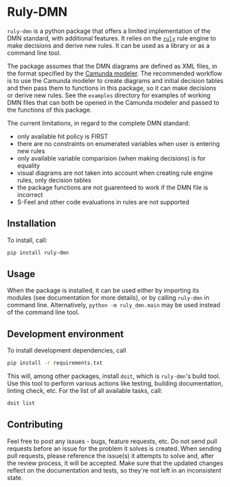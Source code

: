 # Ruly-DMN

`ruly-dmn` is a python package that offers a limited implementation of the DMN
standard, with additional features. It relies on the
[`ruly`](https://ruly.readthedocs.io/en/latest/) rule engine to make decisions
and derive new rules. It can be used as a library or as a command line tool.

The package assumes that the DMN diagrams are defined as XML files, in the
format specified by the [Camunda
modeler](https://camunda.com/download/modeler/). The recommended workflow is to
use the Camunda modeler to create diagrams and initial decision tables and then
pass them to functions in this package, so it can make decisions or derive new
rules. See the `examples` directory for examples of working DMN files that can
both be opened in the Camunda modeler and passed to the functions of this
package.

The current limitations, in regard to the complete DMN standard:

  * only available hit policy is FIRST
  * there are no constraints on enumerated variables when user is entering new
    rules
  * only available variable comparision (when making decisions) is for equality
  * visual diagrams are not taken into account when creating rule engine rules,
    only decision tables
  * the package functions are not guarenteed to work if the DMN file is
    incorrect
  * S-Feel and other code evaluations in rules are not supported


## Installation

To install, call:

```bash
pip install ruly-dmn
```

## Usage

When the package is installed, it can be used either by importing its modules
(see documentation for more details), or by calling `ruly-dmn` in command line.
Alternatively, `python -m ruly_dmn.main` may be used instead of the command
line tool.

## Development environment

To install development dependencies, call

```bash
pip install -r requirements.txt
```

This will, among other packages, install `doit`, which is `ruly-dmn`'s build
tool. Use this tool to perform various actions like testing, building
documentation, linting check, etc. For the list of all available tasks, call:

```bash
doit list
```

## Contributing

Feel free to post any issues - bugs, feature requests, etc. Do not send pull
requests before an issue for the problem it solves is created. When sending
pull requests, please reference the issue(s) it attempts to solve and, after
the review process, it will be accepted. Make sure that the updated changes
reflect on the documentation and tests, so they're not left in an inconsistent
state.
